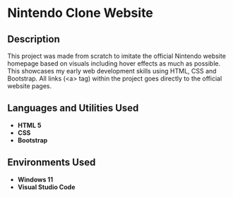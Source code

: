 <h1>Nintendo Clone Website</h1>

<h2>Description</h2>
This project was made from scratch to imitate the official Nintendo website homepage based on visuals including hover effects as much as possible. This showcases my early web development skills using HTML, CSS and Bootstrap. All links (&lt;a&gt; tag) within the project goes directly to the official website pages.

<br />


<h2>Languages and Utilities Used</h2>

- <b>HTML 5</b> 
- <b>CSS</b>
- <b>Bootstrap</b>

<h2>Environments Used </h2>

- <b>Windows 11</b>
- <b>Visual Studio Code</b>



<!--
 ```diff
- text in red
+ text in green
! text in orange
# text in gray
@@ text in purple (and bold)@@
```
--!>
